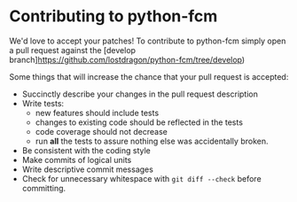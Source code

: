 Contributing to python-fcm
===
We'd love to accept your patches!
To contribute to python-fcm simply open a pull request against the [develop branch]https://github.com/lostdragon/python-fcm/tree/develop)

Some things that will increase the chance that your pull request is accepted:
* Succinctly describe your changes in the pull request description
* Write tests:
  * new features should include tests
  * changes to existing code should be reflected in the tests
  * code coverage should not decrease
  * run **all** the tests to assure nothing else was accidentally broken.
* Be consistent with the coding style
* Make commits of logical units
* Write descriptive commit messages
* Check for unnecessary whitespace with `git diff --check` before committing.
